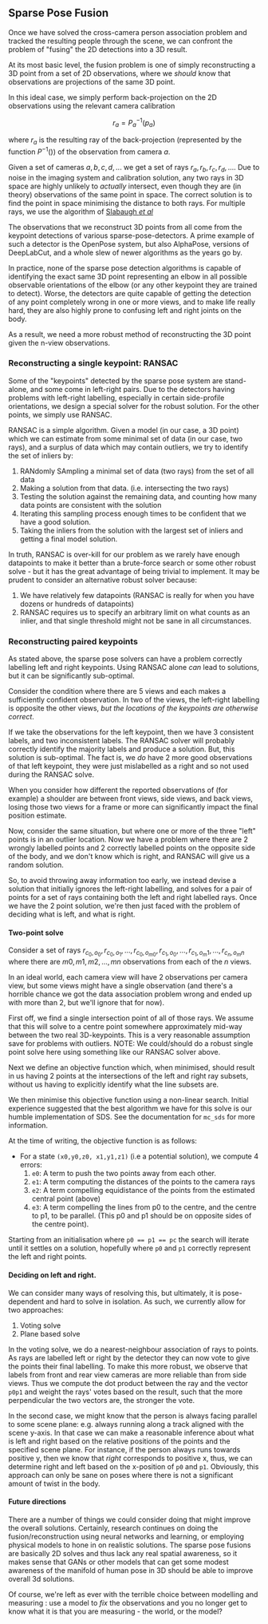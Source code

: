 ## Sparse Pose Fusion

Once we have solved the cross-camera person association problem and tracked the resulting people through the scene, we can confront the problem of "fusing" the 2D detections into a 3D result.

At its most basic level, the fusion problem is one of simply reconstructing a 3D point from a set of 2D observations, where we *should* know that observations are projections of the same 3D point.

In this ideal case, we simply perform back-projection on the 2D observations using the relevant camera calibration

$$
 r_a = P^{-1}_a( p_a )
$$

where $r_a$ is the resulting ray of the back-projection (represented by the function $P^{-1}()$) of the observation from camera $a$.

Given a set of cameras ${a,b,c,d,...}$ we get a set of rays ${r_a, r_b, r_c, r_d,...}$. Due to noise in the imaging system and calibration solution, any two rays in 3D space are highly unlikely to *actually* intersect, even though they are (in theory) observations of the same point in space. The correct solution is to find the point in space minimising the distance to both rays. For multiple rays, we use the algorithm of [Slabaugh *et al*](https://www.researchgate.net/publication/2837100_Optimal_Ray_Intersection_For_Computing_3D_Points)

The observations that we reconstruct 3D points from all come from the keypoint detections of various sparse-pose-detectors. A prime example of such a detector is the OpenPose system, but also AlphaPose, versions of DeepLabCut, and a whole slew of newer algorithms as the years go by.

In practice, none of the sparse pose detection algorithms is capable of identifying the exact same 3D point representing an elbow in all possible observable orientations of the elbow (or any other keypoint they are trained to detect). Worse, the detectors are quite capable of getting the detection of any point completely wrong in one or more views, and to make life really hard, they are also highly prone to confusing left and right joints on the body.

As a result, we need a more robust method of reconstructing the 3D point given the n-view observations.

### Reconstructing a single keypoint: RANSAC

Some of the "keypoints" detected by the sparse pose system are stand-alone, and some come in left-right pairs. Due to the detectors having problems with left-right labelling, especially in certain side-profile orientations, we design a special solver for the robust solution. For the other points, we simply use RANSAC.

RANSAC is a simple algorithm. Given a model (in our case, a 3D point) which we can estimate from some minimal set of data (in our case, two rays), and a surplus of data which may contain outliers, we try to identify the set of inliers by:

  1) RANdomly SAmpling a minimal set of data (two rays) from the set of all data
  2) Making a solution from that data. (i.e. intersecting the two rays)
  3) Testing the solution against the remaining data, and counting how many data points are consistent with the solution
  4) Iterating this sampling process enough times to be confident that we have a good solution.
  5) Taking the inliers from the solution with the largest set of inliers and getting a final model solution.

In truth, RANSAC is over-kill for our problem as we rarely have enough datapoints to make it better than a brute-force search or some other robust solve - but it has the great advantage of being trivial to implement. It may be prudent to consider an alternative robust solver because:

  1) We have relatively few datapoints (RANSAC is really for when you have dozens or hundreds of datapoints)
  2) RANSAC requires us to specify an arbitrary limit on what counts as an inlier, and that single threshold might not be sane in all circumstances.


### Reconstructing paired keypoints

As stated above, the sparse pose solvers can have a problem correctly labelling left and right keypoints. Using RANSAC alone *can* lead to solutions, but it can be significantly sub-optimal.

Consider the condition where there are 5 views and each makes a sufficiently confident observation. In two of the views, the left-right labelling is opposite the other views, *but the locations of the keypoints are otherwise correct*.

If we take the observations for the left keypoint, then we have 3 consistent labels, and two inconsistent labels. The RANSAC solver will probably correctly identify the majority labels and produce a solution. But, this solution is sub-optimal. The fact is, we *do* have 2 more good observations of that left keypoint, they were just mislabelled as a right and so not used during the RANSAC solve.

When you consider how different the reported observations of (for example) a shoulder are between front views, side views, and back views, losing those two views for a frame or more can significantly impact the final position estimate.

Now, consider the same situation, but where one or more of the three "left" points is in an outlier location. Now we have a problem where there are 2 wrongly labelled points and 2 correctly labelled points on the opposite side of the body, and we don't know which is right, and RANSAC will give us a random solution.

So, to avoid throwing away information too early, we instead devise a solution that initially ignores the left-right labelling, and solves for a pair of points for a set of rays containing both the left and right labelled rays. Once we have the 2 point solution, we're then just faced with the problem of deciding what is left, and what is right.

#### Two-point solve

Consider a set of rays ${r_{c_0,o_0}, r_{c_0,o_1}, ...,  r_{c_0,o_{m0}}, r_{c_1,o_0}, ..., r_{c_1,o_m1}, ..., r_{c_n,o_mn} }$ where there are $m0, m1, m2, ..., mn$ observations from each of the $n$ views.

In an ideal world, each camera view will have 2 observations per camera view, but some views might have a single observation (and there's a horrible chance we got the data association problem wrong and ended up with more than 2, but we'll ignore that for now).

First off, we find a single intersection point of all of those rays. We assume that this will solve to a centre point somewhere approximately mid-way between the two real 3D-keypoints. This is a very reasonable assumption save for problems with outliers. NOTE: We could/should do a robust single point solve here using something like our RANSAC solver above.

Next we define an objective function which, when minimised, should result in us having 2 points at the intersections of the left and right ray subsets, without us having to explicitly identify what the line subsets are.

We then minimise this objective function using a non-linear search. Initial experience suggested that the best algorithm we have for this solve is our humble implementation of SDS. See the documentation for `mc_sds` for more information.

At the time of writing, the objective function is as follows:

  - For a state `(x0,y0,z0, x1,y1,z1)` (i.e a potential solution), we compute 4 errors:
    1) `e0`: A term to push the two points away from each other. 
    2) `e1`: A term computing the distances of the points to the camera rays
    3) `e2`: A term compelling equidistance of the points from the estimated central point (above)
    4) `e3`: A term compelling the lines from p0 to the centre, and the centre to p1, to be parallel. (This p0 and p1 should be on opposite sides of the centre point).
    
Starting from an initialisation where `p0 == p1 == pc` the search will iterate until it settles on a solution, hopefully where `p0` and `p1` correctly represent the left and right points.

#### Deciding on left and right.

We can consider many ways of resolving this, but ultimately, it is pose-dependent and hard to solve in isolation. As such, we currently allow for two approaches:

  1) Voting solve
  2) Plane based solve

In the voting solve, we do a nearest-neighbour association of rays to points. As rays are labelled left or right by the detector they can now vote to give the points their final labelling. To make this more robust, we observe that labels from front and rear view cameras are more reliable than from side views. Thus we compute the dot product between the ray and the vector `p0p1` and weight the rays' votes based on the result, such that the more perpendicular the two vectors are, the stronger the vote.

In the second case, we might know that the person is always facing parallel to some scene plane: e.g. always running along a track aligned with the scene y-axis. In that case we can make a reasonable inference about what is left and right based on the relative positions of the points and the specified scene plane. For instance, if the person always runs towards positive y, then we know that *right* corresponds to positive x, thus, we can determine right and left based on the x-position of `p0` and `p1`. Obviously, this approach can only be sane on poses where there is not a significant amount of twist in the body.


#### Future directions

There are a number of things we could consider doing that might improve the overall solutions. Certainly, research continues on doing the fusion/reconstruction using neural networks and learning, or employing physical models to hone in on realistic solutions. The sparse pose fusions are basically 2D solves and thus lack any real spatial awareness, so it makes sense that GANs or other models that can get some modest awareness of the manifold of human pose in 3D should be able to improve overall 3d solutions.

Of course, we're left as ever with the terrible choice between modelling and measuring : use a model to *fix* the observations and you no longer get to know what it is that you are measuring - the world, or the model?




